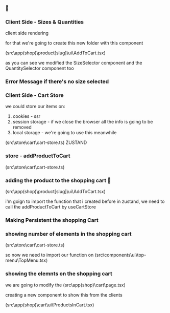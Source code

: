 ### 🛒

### Client Side - Sizes & Quantities

client side rendering


<!--            TODO all this code  can be candidate of being used b the client           

                {/* size selector */}
                <SizeSelector
                    selectedSize={product.sizes[0]}
                    availableSizes={product.sizes}
                />

                {/* quantity selector */}
                <QuantitySelector
                    quantity={2} />

                {/* button */}
                <button className="btn-primary my-5">Add to Cart</button> -->

for that we're going to create this new folder with this component

(src\app\(shop)\product\[slug]\ui\AddToCart.tsx)

<!-- 'use client';
import { QuantitySelector, SizeSelector } from "@/components"
import { Product, Size } from "@/interfaces";
import { useState } from "react";

interface Props {
    product: Product;
}

export const AddToCart = ({ product }: Props) => {

    const [size, setSize] = useState<Size | undefined>();
    const [quantity, setQuantity] = useState<number>(1);

    const addToCart = () => {
        if (!size) return;
        console.log({ size, quantity })
    }


    return (
        <>
            {/* size selector */}
            <SizeSelector
                selectedSize={size}
                availableSizes={product.sizes}
                onSizeChanged={(size) => setSize(size)}
            />

            {/* quantity selector */}
            <QuantitySelector
                quantity={quantity}
                onQuantityChanged={setQuantity} />

            {/* button */}
            <button
                onClick={addToCart}
                className="btn-primary my-5">Add to Cart</button>
        </>
    )
} -->

as you can see we modified the SizeSelector component and the QuantitySelector component too

<!-- 'use client';
import { IoAddCircleOutline, IoRemoveCircleOutline } from "react-icons/io5";

interface Props {
    quantity: number;
    onQuantityChanged: (value: number) => void;
}

export const QuantitySelector = ({ quantity, onQuantityChanged }: Props) => {

    /* const [count, setcount] = useState(quantity); */

    const onValueChanged = (value: number) => {
        if (quantity + value < 1) return;
        if (quantity + value > 5) return 5;
        /* setcount(count + value); */
        onQuantityChanged(quantity + value);
    }

    return (
        <div className="flex">
            <button onClick={() => onValueChanged(-1)}>
                <IoRemoveCircleOutline size={30} />
            </button>

            <span className="w-20 mx-3 px-5 bg-gray-100 text-center rounded">
                {quantity}
            </span>


            <button onClick={() => onValueChanged(+1)}>
                <IoAddCircleOutline size={30} />
            </button>
        </div>
    )
} -->

<!-- import type { Size } from "@/interfaces";
import clsx from "clsx";

interface Props {
    selectedSize?: Size;
    availableSizes: Size[];

    onSizeChanged: (size: Size) => void;
}

export const SizeSelector = ({ selectedSize, availableSizes, onSizeChanged }: Props) => {
    return (
        <div className="my-5">
            <h3 className="font-bold mb-4"> Available Sizes </h3>

            <div className="flex">
                {
                    availableSizes.map(size => (
                        <button
                            key={size}
                            onClick={() => onSizeChanged(size)}
                            className={
                                clsx(
                                    "mx-2 hover:underline text-lg",
                                    {
                                        "underline": size === selectedSize
                                    }
                                )
                            }
                        >
                            {size}
                        </button>
                    ))
                }
            </div>
        </div>
    )
} -->

### Error Message if there's no size selected

<!-- 'use client';
import { QuantitySelector, SizeSelector } from "@/components"
import { Product, Size } from "@/interfaces";
import { useState } from "react";

interface Props {
    product: Product;
}

export const AddToCart = ({ product }: Props) => {

    const [size, setSize] = useState<Size | undefined>();
    const [quantity, setQuantity] = useState<number>(1);
    !!!!!!!!!!!!!!!!!!!!!!!!!!!!!!!!!!!!!!!!!!!!
    const [posted, setPosted] = useState(false);
    !!!!!!!!!!!!!!!!!!!!!!!!!!!!!!!!!!!!!!!!!!!!

    const addToCart = () => {
        setPosted(true);
        if (!size) return;
        console.log({ size, quantity })
    }


    return (
        <>
            !!!!!!!!!!!!!!!!!!!!!!!!!!!!!!!!!!!!!!!!!!!!!!!!!!!!!!!!!
            {
                posted && !size && (
                    <span className="mt-2 text-red-500 fade-in">
                        You need to select a size!
                    </span>
                )}
            !!!!!!!!!!!!!!!!!!!!!!!!!!!!!!!!!!!!!!!!!!!!!!!!!!!!!!!!!

            {/* size selector */}
            <SizeSelector
                selectedSize={size}
                availableSizes={product.sizes}
                onSizeChanged={(size) => setSize(size)}
            />

            {/* quantity selector */}
            <QuantitySelector
                quantity={quantity}
                onQuantityChanged={setQuantity} />

            {/* button */}
            <button
                onClick={addToCart}
                className="btn-primary my-5">Add to Cart</button>
        </>
    )
}
 -->

### Client Side - Cart Store 

we could store our items on:
1. cookies  - ssr
2. session storage - if we close the browser all the info is going to be removed
3. local storage - we're going to use this meanwhile


(src\store\cart\cart-store.ts) ZUSTAND

<!-- import type { CartProduct } from "@/interfaces"
import { create } from "zustand";


interface State{
    //products in cart
    cart: CartProduct[];

    TODO:
    1//addProductToCart
    2//updateProductQuantity
    3//removeProduct
}

export const useCartStore = create<State>()( 
    (set) => ({


    cart: [],


})) -->

### store - addProductToCart

(src\store\cart\cart-store.ts)

<!-- import type { CartProduct } from "@/interfaces"
import { create } from "zustand";


interface State{
    //products in cart
    cart: CartProduct[];

    addProductToCart: (product: CartProduct) => void;
    //updateProductQuantity
    //removeProduct
}

export const useCartStore = create<State>()( 
    (set, get) => ({


    cart: [],

    //Methods

    addProductToCart: (product: CartProduct) => {
        const {cart} = get();

        //1. check if the product exists on the cart with the selected size
        const productInCart = cart.some(
            (item) => (item.id === product.id && item.size === product.size)
        );

        if(!productInCart){
            set({cart: [...cart, product]})
            return;
        }

        //2. we know that the product exist by size, we need to increment
        const updatedCartProducts = cart.map( (item) => {
            
            if(item.id === product.id && item.size === product.size){
                return {...item, quantity: item.quantity + product.quantity}
            }

            return item;
        });
        set({cart: updatedCartProducts})

    }


})) -->

### adding the product to the shopping cart 🛒
(src\app\(shop)\product\[slug]\ui\AddToCart.tsx)

i'm goign to import the function that i created before in zustand, we need to call the addProductToCart by useCartStore

<!-- 'use client';
import { QuantitySelector, SizeSelector } from "@/components"
import type { CartProduct, Product, Size } from "@/interfaces";
import { useCartStore } from "@/store";
import { useState } from "react";

interface Props {
    product: Product;
}

export const AddToCart = ({ product }: Props) => {

    const addProductToCart = useCartStore(state => state.addProductToCart);

    const [size, setSize] = useState<Size | undefined>();
    const [quantity, setQuantity] = useState<number>(1);
    const [posted, setPosted] = useState(false);

    const addToCart = () => {
        setPosted(true);
        if (!size) return;
        /* console.log({ size, quantity }) */

        const cartProduct: CartProduct = {
            id: product.id,
            slug: product.slug,
            title: product.title,
            price: product.price,
            quantity: quantity,
            size: size,
            image: product.images[0],
        }

        addProductToCart(cartProduct);
        setPosted(false);
        setQuantity(1);
        setSize(undefined);
    }


    return (
        <>

            {
                posted && !size && (
                    <span className="mt-2 text-red-500 fade-in">
                        You need to select a size!
                    </span>
                )}

            {/* size selector */}
            <SizeSelector
                selectedSize={size}
                availableSizes={product.sizes}
                onSizeChanged={(size) => setSize(size)}
            />

            {/* quantity selector */}
            <QuantitySelector
                quantity={quantity}
                onQuantityChanged={setQuantity} />

            {/* button */}
            <button
                onClick={addToCart}
                className="btn-primary my-5">Add to Cart</button>
        </>
    )
} -->

### Making **Persistent** the shopping Cart 

<!-- import type { CartProduct } from "@/interfaces"
import { create } from "zustand";
import { persist } from "zustand/middleware";


interface State{
    //products in cart
    cart: CartProduct[];

    addProductToCart: (product: CartProduct) => void;
    //updateProductQuantity
    //removeProduct
}

export const useCartStore = create<State>()( 


    //next is going to try to create all the page, but with the persist
    //it will try to get the data from the local storage
    //if it doesn't exist, it will create the store with the initial state
    !!!!!!!!
    persist(
    !!!!!!!!
        (set, get) => ({
            cart: [],
            //Methods
            addProductToCart: (product: CartProduct) => {
                const {cart} = get();
        
                //1. check if the product exists on the cart with the selected size
                const productInCart = cart.some(
                    (item) => (item.id === product.id && item.size === product.size)
                );
        
                if(!productInCart){
                    set({cart: [...cart, product]})
                    return;
                }
        
                //2. we know that the product exist by size, we need to increment
                const updatedCartProducts = cart.map( (item) => {
                    
                    if(item.id === product.id && item.size === product.size){
                        return {...item, quantity: item.quantity + product.quantity}
                    }
        
                    return item;
                });
                set({cart: updatedCartProducts})
        
            }
        })
        ,{
            name: 'shopping-cart',
        }
    )
) -->


### showing number of elements in the shopping cart

(src\store\cart\cart-store.ts)


<!-- interface State{
    //products in cart
    cart: CartProduct[];

    !!!!!!!!!!!!!!!!!!!!!!!!!!!!
    getTotalItems: () => number;
    !!!!!!!!!!!!!!!!!!!!!!!!!!!!

    addProductToCart: (product: CartProduct) => void;
    //updateProductQuantity
    //removeProduct
}

export const useCartStore = create<State>()( 


    //next is going to try to create all the page, but with the persist
    //it will try to get the data from the local storage
    //if it doesn't exist, it will create the store with the initial state
    persist(
        (set, get) => ({
            cart: [],
            //Methods
            getTotalItems: () => {
                const {cart} = get();
                //reduce the cart to get the total quantity of items
                !!!!!!!!!!!!!!!!!!!!!!!!!!!!!!!!!!!!!!!!!!!!!!!!!!!!!!!!!!!!!!
                return cart.reduce((total, item ) => total + item.quantity, 0);
                !!!!!!!!!!!!!!!!!!!!!!!!!!!!!!!!!!!!!!!!!!!!!!!!!!!!!!!!!!!!!!
            }, -->


so now we need to import our function on (src\components\ui\top-menu\TopMenu.tsx)

<!-- 'use client';
import { montserratAlternates } from "@/config/fonts"
import { useCartStore, useUIStore } from "@/store";
import Link from "next/link"
import { useEffect, useState } from "react";
import { IoCartOutline, IoSearchOutline } from "react-icons/io5"

export const TopMenu = () => {
    const openSideMenu = useUIStore(state => state.openSideMenu);
    !!!!!!!!!!!!!!!!!!!!!!!!!!!!!!!!!!!!!!!!!!!!!!!!!!!!!!!!!!!!!!!!!!!!!!
    const totalItemsInCart = useCartStore(state => state.getTotalItems());
    !!!!!!!!!!!!!!!!!!!!!!!!!!!!!!!!!!!!!!!!!!!!!!!!!!!!!!!!!!!!!!!!!!!!!!

    //to handle the problems with the hydration
    ???????????????????????????????????????????
    const [loaded, setLoaded] = useState(false);

    useEffect(() => {
        setLoaded(true);
    }, []);
    ???????????????????????????????????????????

    return (
        <nav className='flex px-5 justify-between items-center w-full'>
            {/* logo */}
            <div>
                <Link href="/">
                    <span className={`${montserratAlternates.className} antialiased font-bold`}> Teslo </span>
                    <span> | Shop</span>
                </Link>
            </div>

            {/* center menu */}
            <div className='hidden sm:block'>
                <Link className='m-2 p-2 rounded-md transition-all hover:bg-gray-100' href="/gender/men">
                    Hombres
                </Link>
                <Link className='m-2 p-2 rounded-md transition-all hover:bg-gray-100' href="/gender/women">
                    Mujeres
                </Link>
                <Link className='m-2 p-2 rounded-md transition-all hover:bg-gray-100' href="/gender/kid">
                    Plebes
                </Link>
            </div>

            {/* search, cart, menu */}
            <div className="flex items-center">

                <Link href="/search" className="mx-2">
                    <IoSearchOutline className="w-5 h-5" />
                </Link>

                <Link href="/cart" className="mx-2">
                    <div className="relative">
                    !!!!!!!!!!!!!!!!!!!!!!!!!!!!!!!!!!!!!!!!!!!!!!!!!!!!!!!!!!!!!!!!!!!!!!!!!!!!!!!!!!!!!!!!!!!!!!!!!!!!!!!!!!!!!!!!!!!!!
                        {
                            (loaded && totalItemsInCart > 0) && (
                                <span className="absolute text-xs px-1 rounded-full font-bold -top-2 -right-2 bg-blue-700 text-white">
                                    {totalItemsInCart}
                                </span>
                            )
                        }
                    !!!!!!!!!!!!!!!!!!!!!!!!!!!!!!!!!!!!!!!!!!!!!!!!!!!!!!!!!!!!!!!!!!!!!!!!!!!!!!!!!!!!!!!!!!!!!!!!!!!!!!!!!!!!!!!!!!!!!    
                        <IoCartOutline className="w-5 h-5" />
                    </div>
                </Link>

                <button
                    className="m-2 p-2 rounded-md transition-all hover:bg-gray-100"
                    onClick={openSideMenu}
                > MENU
                </button>
            </div>

        </nav >
    )
} -->

### showing the elemnts on the shopping cart

we are going to modify the (src\app\(shop)\cart\page.tsx)

<!-- import { Title } from "@/components";
import Link from "next/link";
/* import { redirect } from "next/navigation"; */
import { ProductsInCart } from "./ui/ProductsInCart";


export default function () {

    /* redirect('/empty'); */

    return (
        <div className="flex justify-center items-center mb-72 px-10 sm:px-0">

            <div className="flex flex-col w-[1000px]">

                <Title title='cart' />

                <div className="grid grid-cols-1 sm:grid-cols-2 gap-10">

                    {/* Cart */}
                    <div className="flex flex-col mt-5">
                        <span className="text-xl">Add more items</span>
                        <Link href="/" className="underline mb-5">
                            Continue Shopping
                        </Link>


                        {/* Items */}
                        !!!!!!!!!!!!!!!!!!
                        <ProductsInCart />
                        !!!!!!!!!!!!!!!!!!

                    </div>

                    {/* Checkout - Orden Summary*/}

                    <div className="bg-white rounded-xl shadow-xl p-7 h-[300px]">
                        <h2 className="text-2xl mb-2"> Order Summary</h2>
                        <div className="grid grid-cols-2">

                            <span>#of Products</span>
                            <span className="text-right">3 articles</span>

                            <span>subtotal</span>
                            <span className="text-right">$ 100</span>

                            <span>taxes (15%)</span>
                            <span className="text-right">$ 100</span>

                            <span className="mt-5 text-2xl">total: </span>
                            <span className="mt-5 text-2xl text-right">$ 100</span>


                        </div>

                        <div className="mt-5 mb-2 w-full">
                            <Link href="/checkout/address"
                                className="flex btn-primary justify-center">
                                Checkout
                            </Link>
                        </div>

                    </div>

                </div>

            </div>

        </div>
    );
} -->

creating a new component to show this from the clients 

(src\app\(shop)\cart\ui\ProductsInCart.tsx)

<!-- 'use client';

import Image from 'next/image';
import { useCartStore } from "@/store";
import { QuantitySelector } from '@/components';
import { useEffect, useState } from 'react';
import Link from 'next/link';


export const ProductsInCart = () => {

    const [loaded, setLoaded] = useState(false);
    const productsInCart = useCartStore(state => state.cart);

    useEffect(() => {
        setLoaded(true);
    }, [])

    if (!loaded) {
        return <p>Loading...</p>
    }

    return (
        <>
            {
                productsInCart.map(product => (
                    <div key={`${product.slug}-${product.size}`} className="flex mb-5">
                        <Image
                            src={`/products/${product.image}`}
                            alt={product.slug}
                            width={100}
                            height={100}
                            style={{
                                width: '100px',
                                height: '100px',
                            }}
                            className="mr-5 rounded"
                        />

                        <div>
                            <Link
                                className='hover:underline cursor-pointer'
                                href={`/product/${product.slug}`}>
                                {product.size} - {product.title}
                            </Link>
                            <p> ${product.price}</p>
                            <QuantitySelector
                                quantity={3}
                                onQuantityChanged={value => console.log(value)} />
                            <button className="underline mt-3">
                                Remove
                            </button>
                        </div>

                    </div>
                ))
            }
        </>
    )
} -->
